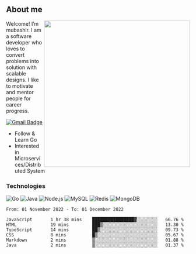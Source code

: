 ## About me

<img align="right" src="https://github-readme-stats-zhiwei-feng.vercel.app/api?username=mub4shir&show_icons=true" width="400" />

Welcome! I’m mubashir. I am a software developer who loves to convert problems into solution with scalable designs. I like to motivate and mentor people for career progress.

[![Gmail Badge](https://img.shields.io/badge/-mubashir11131719@gmail.com-c14438?style=flat-square&logo=Gmail&logoColor=white&link=mailto:mubashir11131719@gmail.com)](mailto:mubashir11131719@gmail.com)




- Follow & Learn Go
- Interested in Microservices/Distributed System


### Technologies
![Go](https://img.shields.io/badge/-Go-000000?style=flat-square&logo=go)
![Java](https://img.shields.io/badge/-Java-E34A86?style=flat-square&logo=java)
![Node.js](https://img.shields.io/badge/-Node.js-000000?style=flat-square&logo=node.js)
![MySQL](https://img.shields.io/badge/-MySQL-orange?style=flat-square&logo=MySQL)
![Redis](https://img.shields.io/badge/-Redis-black?style=flat-square&logo=Redis)
![MongoDB](https://img.shields.io/badge/-MongoDB-000000?style=flat-square&logo=mongodb)






<!--START_SECTION:waka-->

```text
From: 01 November 2022 - To: 01 December 2022

JavaScript       1 hr 38 mins    ████████████████▓░░░░░░░░   66.76 %
HTML             19 mins         ███▒░░░░░░░░░░░░░░░░░░░░░   13.30 %
TypeScript       14 mins         ██▒░░░░░░░░░░░░░░░░░░░░░░   09.73 %
CSS              8 mins          █▒░░░░░░░░░░░░░░░░░░░░░░░   05.67 %
Markdown         2 mins          ▒░░░░░░░░░░░░░░░░░░░░░░░░   01.88 %
Java             2 mins          ▒░░░░░░░░░░░░░░░░░░░░░░░░   01.37 %
```

<!--END_SECTION:waka-->
</p>



